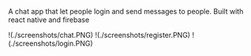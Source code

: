 A chat app that let people login and send messages to people. Built with react native and firebase

!(./screenshots/chat.PNG)
!(./screenshots/register.PNG)
!(./screenshots/login.PNG)
